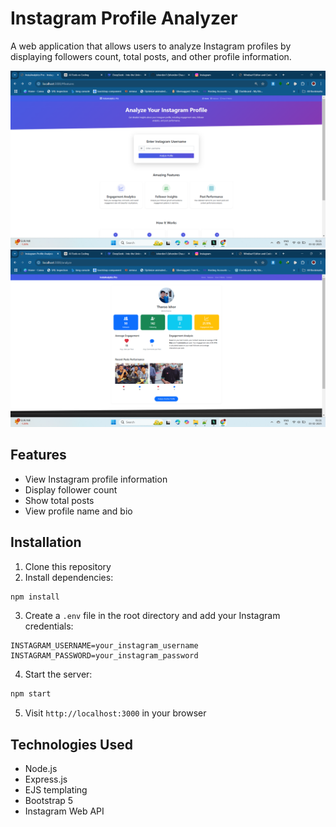 # Instagram Profile Analyzer

A web application that allows users to analyze Instagram profiles by displaying followers count, total posts, and other profile information.

![website image](img1.png)
![website image](img2.png)
## Features
- View Instagram profile information
- Display follower count
- Show total posts
- View profile name and bio

## Installation

1. Clone this repository
2. Install dependencies:
```bash
npm install
```
3. Create a `.env` file in the root directory and add your Instagram credentials:
```
INSTAGRAM_USERNAME=your_instagram_username
INSTAGRAM_PASSWORD=your_instagram_password
```
4. Start the server:
```bash
npm start
```
5. Visit `http://localhost:3000` in your browser

## Technologies Used
- Node.js
- Express.js
- EJS templating
- Bootstrap 5
- Instagram Web API
